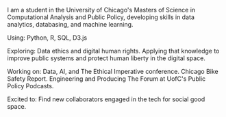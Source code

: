 I am a student in the University of Chicago's Masters of Science in Computational Analysis and Public Policy, developing skills in data analytics, databasing, and machine learning.

Using: Python, R, SQL, D3.js

Exploring: Data ethics and digital human rights. Applying that knowledge to improve public systems and protect human liberty in the digital space.

Working on: Data, AI, and The Ethical Imperative conference. Chicago Bike Safety Report. Engineering and Producing The Forum at UofC's Public Policy Podcasts.

Excited to: Find new collaborators engaged in the tech for social good space.


